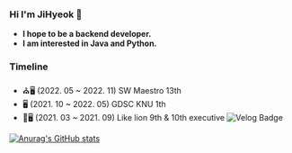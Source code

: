 ### Hi I'm JiHyeok 👋
- **I hope to be a backend developer.**
- **I am interested in Java and Python.**

### Timeline
- ⛪️🖥 (2022. 05 ~ 2022. 11) SW Maestro 13th
- 🖥 (2021. 10 ~ 2022. 05) GDSC KNU 1th
- 🦁🖥 (2021. 03 ~ 2021. 09) Like lion 9th & 10th executive
![Velog Badge](http://img.shields.io/badge/-Velog-20c997?style=flat&link=https://velog.io/@olzlgur)
<!--
**olzlgur/olzlgur** is a ✨ _special_ ✨ repository because its `README.md` (this file) appears on your GitHub profile.

Here are some ideas to get you started:

- 🔭 I’m currently working on ...
- 🌱 I’m currently learning ...
- 👯 I’m looking to collaborate on ...
- 🤔 I’m looking for help with ...
- 💬 Ask me about ...
- 📫 How to reach me: ...
- 😄 Pronouns: ...
- ⚡ Fun fact: ...
-->

[![Anurag's GitHub stats](https://github-readme-stats.vercel.app/api?username=olzlgur)](https://github.com/anuraghazra/github-readme-stats)
